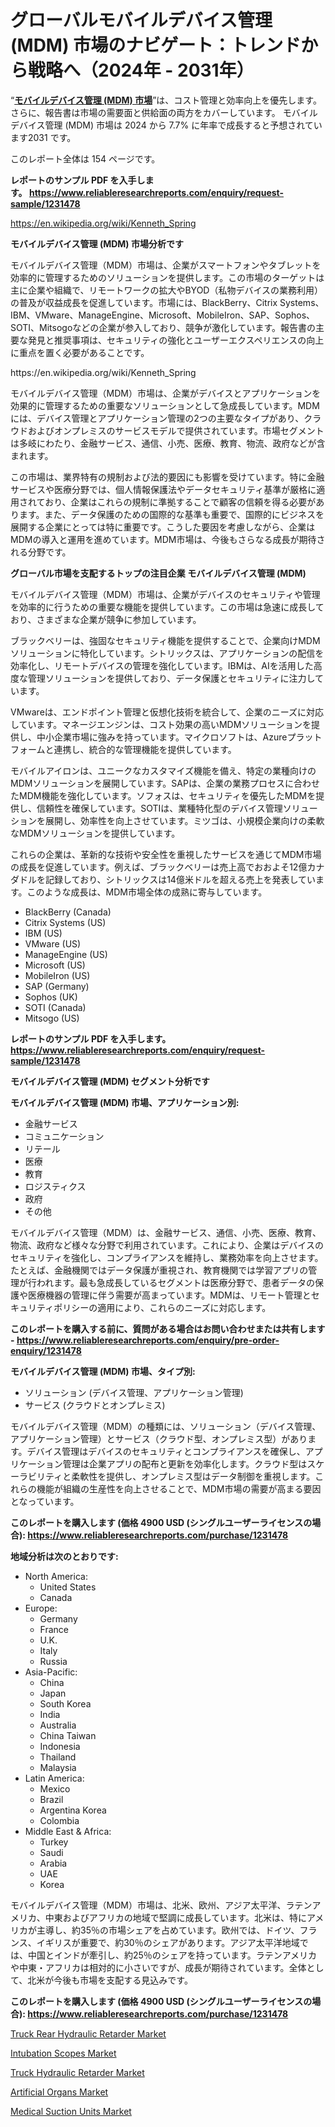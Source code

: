 <p><h1>グローバルモバイルデバイス管理 (MDM) 市場のナビゲート：トレンドから戦略へ（2024年 - 2031年）</h1></p><p>&ldquo;<strong><a href="https://www.reliableresearchreports.com/mobile-device-management-mdm--r1231478?utm_campaign=110&utm_medium=9&utm_source=Github&utm_content=ia&utm_term=04112024&utm_id=mobile-device-management-mdm">モバイルデバイス管理 (MDM) 市場</a></strong>&rdquo;は、コスト管理と効率向上を優先します。 さらに、報告書は市場の需要面と供給面の両方をカバーしています。 モバイルデバイス管理 (MDM) 市場は 2024 から 7.7% に年率で成長すると予想されています2031 です。</p>
<p>このレポート全体は 154 ページです。</p>
<p><strong>レポートのサンプル PDF を入手します。&nbsp;<a href="https://www.reliableresearchreports.com/enquiry/request-sample/1231478?utm_campaign=110&utm_medium=9&utm_source=Github&utm_content=ia&utm_term=04112024&utm_id=mobile-device-management-mdm">https://www.reliableresearchreports.com/enquiry/request-sample/1231478</a></strong></p>
<p><a href="https://en.wikipedia.org/wiki/Kenneth_Spring?utm_campaign=110&utm_medium=9&utm_source=Github&utm_content=ia&utm_term=04112024&utm_id=mobile-device-management-mdm">https://en.wikipedia.org/wiki/Kenneth_Spring</a></p>
<p><strong>モバイルデバイス管理 (MDM) 市場分析です</strong></p>
<p><p>モバイルデバイス管理（MDM）市場は、企業がスマートフォンやタブレットを効率的に管理するためのソリューションを提供します。この市場のターゲットは主に企業や組織で、リモートワークの拡大やBYOD（私物デバイスの業務利用）の普及が収益成長を促進しています。市場には、BlackBerry、Citrix Systems、IBM、VMware、ManageEngine、Microsoft、MobileIron、SAP、Sophos、SOTI、Mitsogoなどの企業が参入しており、競争が激化しています。報告書の主要な発見と推奨事項は、セキュリティの強化とユーザーエクスペリエンスの向上に重点を置く必要があることです。</p></p>
<p>https://en.wikipedia.org/wiki/Kenneth_Spring</p>
<p><p>モバイルデバイス管理（MDM）市場は、企業がデバイスとアプリケーションを効果的に管理するための重要なソリューションとして急成長しています。MDMには、デバイス管理とアプリケーション管理の2つの主要なタイプがあり、クラウドおよびオンプレミスのサービスモデルで提供されています。市場セグメントは多岐にわたり、金融サービス、通信、小売、医療、教育、物流、政府などが含まれます。</p><p>この市場は、業界特有の規制および法的要因にも影響を受けています。特に金融サービスや医療分野では、個人情報保護法やデータセキュリティ基準が厳格に適用されており、企業はこれらの規制に準拠することで顧客の信頼を得る必要があります。また、データ保護のための国際的な基準も重要で、国際的にビジネスを展開する企業にとっては特に重要です。こうした要因を考慮しながら、企業はMDMの導入と運用を進めています。MDM市場は、今後もさらなる成長が期待される分野です。</p></p>
<p><strong>グローバル市場を支配するトップの注目企業 モバイルデバイス管理 (MDM)</strong></p>
<p><p>モバイルデバイス管理（MDM）市場は、企業がデバイスのセキュリティや管理を効率的に行うための重要な機能を提供しています。この市場は急速に成長しており、さまざまな企業が競争に参加しています。</p><p>ブラックベリーは、強固なセキュリティ機能を提供することで、企業向けMDMソリューションに特化しています。シトリックスは、アプリケーションの配信を効率化し、リモートデバイスの管理を強化しています。IBMは、AIを活用した高度な管理ソリューションを提供しており、データ保護とセキュリティに注力しています。</p><p>VMwareは、エンドポイント管理と仮想化技術を統合して、企業のニーズに対応しています。マネージエンジンは、コスト効果の高いMDMソリューションを提供し、中小企業市場に強みを持っています。マイクロソフトは、Azureプラットフォームと連携し、統合的な管理機能を提供しています。</p><p>モバイルアイロンは、ユニークなカスタマイズ機能を備え、特定の業種向けのMDMソリューションを展開しています。SAPは、企業の業務プロセスに合わせたMDM機能を強化しています。ソフォスは、セキュリティを優先したMDMを提供し、信頼性を確保しています。SOTIは、業種特化型のデバイス管理ソリューションを展開し、効率性を向上させています。ミツゴは、小規模企業向けの柔軟なMDMソリューションを提供しています。</p><p>これらの企業は、革新的な技術や安全性を重視したサービスを通じてMDM市場の成長を促進しています。例えば、ブラックベリーは売上高でおおよそ12億カナダドルを記録しており、シトリックスは14億米ドルを超える売上を発表しています。このような成長は、MDM市場全体の成熟に寄与しています。</p></p>
<p><ul><li>BlackBerry (Canada)</li><li>Citrix Systems (US)</li><li>IBM (US)</li><li>VMware (US)</li><li>ManageEngine (US)</li><li>Microsoft (US)</li><li>MobileIron (US)</li><li>SAP (Germany)</li><li>Sophos (UK)</li><li>SOTI (Canada)</li><li>Mitsogo (US)</li></ul></p>
<p><strong>レポートのサンプル PDF を入手します。 <a href="https://www.reliableresearchreports.com/enquiry/request-sample/1231478?utm_campaign=110&utm_medium=9&utm_source=Github&utm_content=ia&utm_term=04112024&utm_id=mobile-device-management-mdm">https://www.reliableresearchreports.com/enquiry/request-sample/1231478</a></strong></p>
<p><strong>モバイルデバイス管理 (MDM) セグメント分析です</strong></p>
<p><strong>モバイルデバイス管理 (MDM) 市場、アプリケーション別:</strong></p>
<p><ul><li>金融サービス</li><li>コミュニケーション</li><li>リテール</li><li>医療</li><li>教育</li><li>ロジスティクス</li><li>政府</li><li>その他</li></ul></p>
<p><p>モバイルデバイス管理（MDM）は、金融サービス、通信、小売、医療、教育、物流、政府など様々な分野で利用されています。これにより、企業はデバイスのセキュリティを強化し、コンプライアンスを維持し、業務効率を向上させます。たとえば、金融機関ではデータ保護が重視され、教育機関では学習アプリの管理が行われます。最も急成長しているセグメントは医療分野で、患者データの保護や医療機器の管理に伴う需要が高まっています。MDMは、リモート管理とセキュリティポリシーの適用により、これらのニーズに対応します。</p></p>
<p><strong>このレポートを購入する前に、質問がある場合はお問い合わせまたは共有します - <a href="https://www.reliableresearchreports.com/enquiry/pre-order-enquiry/1231478?utm_campaign=110&utm_medium=9&utm_source=Github&utm_content=ia&utm_term=04112024&utm_id=mobile-device-management-mdm">https://www.reliableresearchreports.com/enquiry/pre-order-enquiry/1231478</a></strong></p>
<p><strong>モバイルデバイス管理 (MDM) 市場、タイプ別:</strong></p>
<p><ul><li>ソリューション (デバイス管理、アプリケーション管理)</li><li>サービス (クラウドとオンプレミス)</li></ul></p>
<p><p>モバイルデバイス管理（MDM）の種類には、ソリューション（デバイス管理、アプリケーション管理）とサービス（クラウド型、オンプレミス型）があります。デバイス管理はデバイスのセキュリティとコンプライアンスを確保し、アプリケーション管理は企業アプリの配布と更新を効率化します。クラウド型はスケーラビリティと柔軟性を提供し、オンプレミス型はデータ制御を重視します。これらの機能が組織の生産性を向上させることで、MDM市場の需要が高まる要因となっています。</p></p>
<p><strong>このレポートを購入します (価格 4900 USD (シングルユーザーライセンスの場合): <a href="https://www.reliableresearchreports.com/purchase/1231478?utm_campaign=110&utm_medium=9&utm_source=Github&utm_content=ia&utm_term=04112024&utm_id=mobile-device-management-mdm">https://www.reliableresearchreports.com/purchase/1231478</a></strong></p>
<p><strong>地域分析は次のとおりです:</strong></p>
<p><ul>
    <li>
        North America:
        <ul>
            <li>United States</li>
            <li>Canada</li>
        </ul>
    </li>
    <li>
        Europe:
        <ul>
            <li>Germany</li>
            <li>France</li>
            <li>U.K.</li>
            <li>Italy</li>
            <li>Russia</li>
        </ul>
    </li>
    <li>
        Asia-Pacific:
        <ul>
            <li>China</li>
            <li>Japan</li>
            <li>South Korea</li>
            <li>India</li>
            <li>Australia</li>
            <li>China Taiwan</li>
            <li>Indonesia</li>
            <li>Thailand</li>
            <li>Malaysia</li>
        </ul>
    </li>
    <li>
        Latin America:
        <ul>
            <li>Mexico</li>
            <li>Brazil</li>
            <li>Argentina Korea</li>
            <li>Colombia</li>
        </ul>
    </li>
    <li>
        Middle East & Africa:
        <ul>
            <li>Turkey</li>
            <li>Saudi</li>
            <li>Arabia</li>
            <li>UAE</li>
            <li>Korea</li>
        </ul>
    </li>
    </ul></p>
<p><p>モバイルデバイス管理（MDM）市場は、北米、欧州、アジア太平洋、ラテンアメリカ、中東およびアフリカの地域で堅調に成長しています。北米は、特にアメリカが主導し、約35％の市場シェアを占めています。欧州では、ドイツ、フランス、イギリスが重要で、約30％のシェアがあります。アジア太平洋地域では、中国とインドが牽引し、約25％のシェアを持っています。ラテンアメリカや中東・アフリカは相対的に小さいですが、成長が期待されています。全体として、北米が今後も市場を支配する見込みです。</p></p>
<p><strong>このレポートを購入します (価格 4900 USD (シングルユーザーライセンスの場合): <a href="https://www.reliableresearchreports.com/purchase/1231478?utm_campaign=110&utm_medium=9&utm_source=Github&utm_content=ia&utm_term=04112024&utm_id=mobile-device-management-mdm">https://www.reliableresearchreports.com/purchase/1231478</a></strong></p>
<p><p><a href="https://github.com/kathiestrine5ty/Market-Research-Report-List-1/blob/main/truck-rear-hydraulic-retarder-market.md?utm_campaign=110&utm_medium=9&utm_source=Github&utm_content=ia&utm_term=04112024&utm_id=mobile-device-management-mdm">Truck Rear Hydraulic Retarder Market</a></p><p><a href="https://issuu.com/reportprime-2/docs/intubation-scopes-market-size-2030._beff8370487c0c?utm_campaign=110&utm_medium=9&utm_source=Github&utm_content=ia&utm_term=04112024&utm_id=mobile-device-management-mdm">Intubation Scopes Market</a></p><p><a href="https://github.com/HeatherFernandez476/Market-Research-Report-List-1/blob/main/truck-hydraulic-retarder-market.md?utm_campaign=110&utm_medium=9&utm_source=Github&utm_content=ia&utm_term=04112024&utm_id=mobile-device-management-mdm">Truck Hydraulic Retarder Market</a></p><p><a href="https://issuu.com/reportprime-2/docs/artificial-organs-market-size-2030._51d2157c8026a2?utm_campaign=110&utm_medium=9&utm_source=Github&utm_content=ia&utm_term=04112024&utm_id=mobile-device-management-mdm">Artificial Organs Market</a></p><p><a href="https://issuu.com/reportprime-2/docs/medical-suction-units-market-size-2_390ca957dbb43c?utm_campaign=110&utm_medium=9&utm_source=Github&utm_content=ia&utm_term=04112024&utm_id=mobile-device-management-mdm">Medical Suction Units Market</a></p></p>
